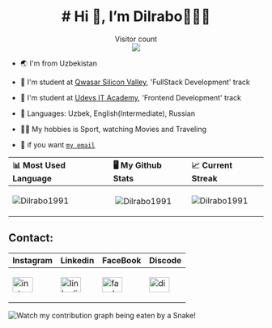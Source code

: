   
<h1 align="center"> # Hi 👋, I’m Dilrabo👩🏻‍💻 </h1>
<p align="center"> 
  Visitor count<br>
  <img src="https://profile-counter.glitch.me/Dilrabo1991/count.svg" />
</p>
<!-- ![small dev](http://s3.amazonaws.com/pix.iemoji.com/images/emoji/apple/ios-12/256/woman-technologist.png) -->

- :earth_asia: I'm from Uzbekistan

- :information_desk_person: I'm student at [Qwasar Silicon Valley](https://qwasar.io/), 'FullStack Development' track
- :information_desk_person: I'm student at [Udevs IT Academy](https://udevs.io), 'Frontend Development' track 
- :jigsaw: Languages: Uzbek, English(Intermediate), Russian

- :mountain_biking_man: My hobbies is Sport, watching Movies and Traveling

- :incoming_envelope: if you want [`my email`](mailto:dilraboxujamuratova@gmail.com)

| 📊 Most Used Language | 🖥 My Github Stats | 📈 Current Streak |
| :------------------------- | :------------------------- | :------------------------- |
| <p><img align="center" src="https://github-readme-stats.vercel.app/api/top-langs?username=Dilrabo1991&theme=merko&show_icons=true" alt="Dilrabo1991" /></p> | <p>&nbsp;<img align="center" style="background-black" src="https://github-readme-stats.vercel.app/api?username=Dilrabo1991&theme=merko&show_icons=true" alt="Dilrabo1991" /></p> | <p><img align="center" src="https://github-readme-streak-stats.herokuapp.com/?user=Dilrabo1991&theme=merko&show_icons=true" alt="Dilrabo1991" /></p> |

## Contact:
| Instagram | Linkedin | FaceBook | Discode |
| :----- | :----- | :----- | :----- |
|<p><a href="https://instagram.com/dilrabo_doniyorovna" ><img align="center" src="https://raw.githubusercontent.com/rahuldkjain/github-profile-readme-generator/master/src/images/icons/Social/instagram.svg" alt="instagram" height="30" width="40" /></a></p> | <p><a href="https://www.linkedin.com/in/dilrabo-doniyorova-5796a4243" target="blank"><img align="center" src="https://raw.githubusercontent.com/rahuldkjain/github-profile-readme-generator/master/src/images/icons/Social/linked-in-alt.svg" alt="linkedin" height="30" width="40" /></a> </p> | <p><a href="#" target="blank"><img align="center" src="https://raw.githubusercontent.com/rahuldkjain/github-profile-readme-generator/master/src/images/icons/Social/facebook.svg" alt="facebook" height="30" width="40" /></a> </p> | <p><a href="https://discord.com/channels/Dilrabo#3189" target="blank"><img align="center" src="https://raw.githubusercontent.com/rahuldkjain/github-profile-readme-generator/master/src/images/icons/Social/discord.svg" alt="discord" height="30" width="40" /></a> </p>|

![Watch my contribution graph being eaten by a Snake!](https://raw.githubusercontent.com/soburjon19/soburjon19/master/snake.svg)


<!--
**Dilrabo1991/Dilrabo1991** is a ✨ _special_ ✨ repository because its `README.md` (this file) appears on your GitHub profile.

Here are some ideas to get you started:

- 🔭 I’m currently working on ...
- 🌱 I’m currently learning ...
- 👯 I’m looking to collaborate on ...
- 🤔 I’m looking for help with ...
- 💬 Ask me about ...
- 📫 How to reach me: ...
- 😄 Pronouns: ...
- ⚡ Fun fact: ...
-->

